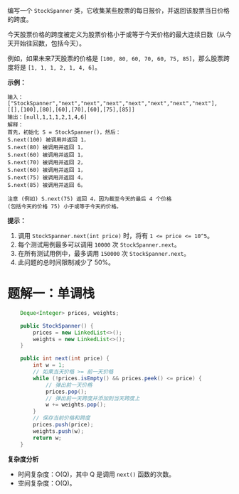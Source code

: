 编写一个 `StockSpanner` 类，它收集某些股票的每日报价，并返回该股票当日价格的跨度。

今天股票价格的跨度被定义为股票价格小于或等于今天价格的最大连续日数（从今天开始往回数，包括今天）。

例如，如果未来7天股票的价格是 `[100, 80, 60, 70, 60, 75, 85]`，那么股票跨度将是 `[1, 1, 1, 2, 1, 4, 6]`。

**示例：**

```
输入：
["StockSpanner","next","next","next","next","next","next","next"], [[],[100],[80],[60],[70],[60],[75],[85]]
输出：[null,1,1,1,2,1,4,6]
解释：
首先，初始化 S = StockSpanner()，然后：
S.next(100) 被调用并返回 1，
S.next(80) 被调用并返回 1，
S.next(60) 被调用并返回 1，
S.next(70) 被调用并返回 2，
S.next(60) 被调用并返回 1，
S.next(75) 被调用并返回 4，
S.next(85) 被调用并返回 6。

注意 (例如) S.next(75) 返回 4，因为截至今天的最后 4 个价格
(包括今天的价格 75) 小于或等于今天的价格。
```

**提示：**

1. 调用 `StockSpanner.next(int price)` 时，将有 `1 <= price <= 10^5`。
2. 每个测试用例最多可以调用 `10000` 次 `StockSpanner.next`。
3. 在所有测试用例中，最多调用 `150000` 次 `StockSpanner.next`。
4. 此问题的总时间限制减少了 50%。

# 题解一：单调栈

```java
    Deque<Integer> prices, weights;

    public StockSpanner() {
        prices = new LinkedList<>();
        weights = new LinkedList<>();
    }

    public int next(int price) {
        int w = 1;
        // 如果当天价格 >= 前一天价格
        while (!prices.isEmpty() && prices.peek() <= price) {
            // 弹出前一天价格
            prices.pop();
            // 弹出前一天跨度并添加到当天跨度上
            w += weights.pop();
        }
        // 保存当前价格和跨度
        prices.push(price);
        weights.push(w);
        return w;
    }
```

**复杂度分析**

- 时间复杂度：O(Q)，其中 Q 是调用 `next()` 函数的次数。
- 空间复杂度：O(Q)。

